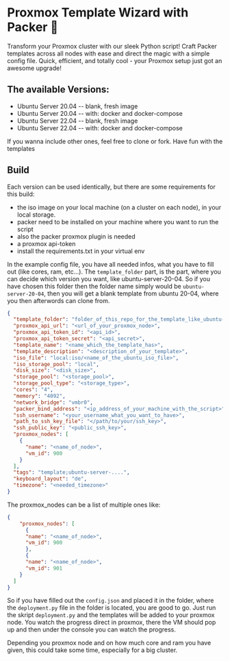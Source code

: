 # Proxmox Template Wizard with Packer 🚀

Transform your Proxmox cluster with our sleek Python script! Craft Packer templates across all nodes with ease and 
direct the magic with a simple config file. Quick, efficient, and totally cool - your Proxmox setup just got an 
awesome upgrade!

## The available Versions:

- Ubuntu Server 20.04 -- blank, fresh image
- Ubuntu Server 20.04 -- with: docker and docker-compose
- Ubuntu Server 22.04 -- blank, fresh image
- Ubuntu Server 22.04 -- with: docker and docker-compose

If you wanna include other ones, feel free to clone or fork.
Have fun with the templates

## Build
Each version can be used identically, but there are some requirements for this build:

- the iso image on your local machine (on a cluster on each node), in your local storage.
- packer need to be installed on your machine where you want to run the script
- also the packer proxmox plugin is needed
- a proxmox api-token
- install the requirements.txt in your virtual env

In the example config file, you have all needed infos, what you have to fill out (like cores, ram, etc...). The 
``template_folder`` part, is the part, where you can decide which version you want, like ubuntu-server-20-04. So if you 
have chosen this folder then the folder name simply would be ``ubuntu-server-20-04``, then you will get a blank template
from ubuntu 20-04, where you then afterwords can clone from.


```json
{
  "template_folder": "folder_of_this_repo_for_the_template_like_ubuntu-server-20-04",
  "proxmox_api_url": "<url_of_your_proxmox_node>",
  "proxmox_api_token_id": "<api_id>",
  "proxmox_api_token_secret": "<api_secret>",
  "template_name": "<name_which_the_template_has>",
  "template_description": "<description_of_your_template>",
  "iso_file": "local:iso/<name_of_the_ubuntu_iso_file>",
  "iso_storage_pool": "local",
  "disk_size": "<disk_size>",
  "storage_pool": "<storage_pool>",
  "storage_pool_type": "<storage_type>",
  "cores": "4",
  "memory": "4092",
  "network_bridge": "vmbr0",
  "packer_bind_address": "<ip_address_of_your_machine_with_the_script>",
  "ssh_username": "<your_username_what_you_want_to_have>",
  "path_to_ssh_key_file": "</path/to/your/ssh_key>",
  "ssh_public_key": "<public_ssh_key>",
  "proxmox_nodes": [
    {
      "name": "<name_of_node>",
      "vm_id": 900
    }
  ],
  "tags": "template;ubuntu-server-....",
  "keyboard_layout": "de",
  "timezone": "<needed_timezone>"
}
```

The proxmox_nodes can be a list of multiple ones like:

```json
{
    "proxmox_nodes": [
      {
      "name": "<name_of_node>",
      "vm_id": 900
      }, 
      {
      "name": "<name_of_node>",
      "vm_id": 901
    }
  ]
}

```

So if you have filled out the ``config.json`` and placed it in the folder, where the ``deployment.py`` file in the folder is located,
you are good to go. Just run the skript ``deployment.py`` and the templates
will be added to your proxmox node. You watch the progress direct in proxmox, there the VM should pop up and then under
the console you can watch the progress.

Depending you proxmox node and on how much core and ram you have given, this could take some time, especially for a
big cluster.
